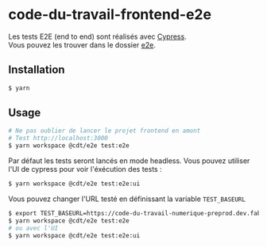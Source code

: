 # code-du-travail-frontend-e2e

Les tests E2E (end to end) sont réalisés avec [Cypress](https://docs.cypress.io).  
Vous pouvez les trouver dans le dossier [e2e](e2e).

## Installation

```sh
$ yarn
```

## Usage

```sh
# Ne pas oublier de lancer le projet frontend en amont
# Test http://localhost:3000
$ yarn workspace @cdt/e2e test:e2e
```

Par défaut les tests seront lancés en mode headless.
Vous pouvez utiliser l'UI de cypress pour voir l'éxécution des tests :

```sh
$ yarn workspace @cdt/e2e test:e2e:ui
```

Vous pouvez changer l'URL testé en définissant la variable `TEST_BASEURL`

```sh
$ export TEST_BASEURL=https://code-du-travail-numerique-preprod.dev.fabrique.social.gouv.fr
$ yarn workspace @cdt/e2e test:e2e
# ou avec l'UI
$ yarn workspace @cdt/e2e test:e2e:ui
```

